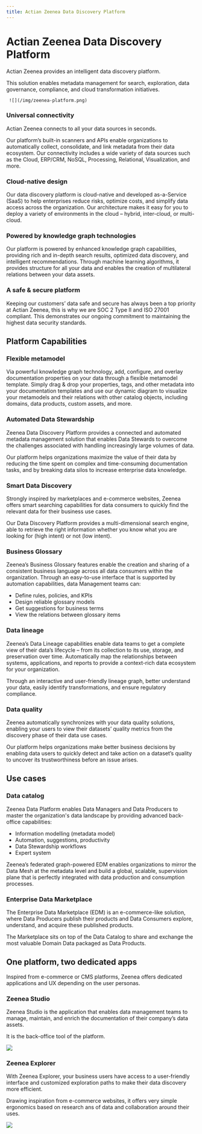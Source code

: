 ```yaml
---
title: Actian Zeenea Data Discovery Platform
---
```


# Actian Zeenea Data Discovery Platform

Actian Zeenea provides an intelligent data discovery platform.

This solution enables metadata management for search, exploration, data governance, compliance, and cloud transformation initiatives.

     ![](/img/zeenea-platform.png)

### Universal connectivity

Actian Zeenea connects to all your data sources in seconds.

Our platform’s built-in scanners and APIs enable organizations to automatically collect, consolidate, and link metadata from their data ecosystem. Our connectivity includes a wide variety of data sources such as the Cloud, ERP/CRM, NoSQL, Processing, Relational, Visualization, and more.

### Cloud-native design

Our data discovery platform is cloud-native and developed as-a-Service (SaaS) to help enterprises reduce risks, optimize costs, and simplify data access across the organization. Our architecture makes it easy for you to deploy a variety of environments in the cloud – hybrid, inter-cloud, or multi-cloud.

### Powered by knowledge graph technologies

Our platform is powered by enhanced knowledge graph capabilities, providing rich and in-depth search results, optimized data discovery, and intelligent recommendations. Through machine learning algorithms, it provides structure for all your data and enables the creation of multilateral relations between your data assets.

### A safe & secure platform

Keeping our customers’ data safe and secure has always been a top priority at Actian Zeenea, this is why we are SOC 2 Type II and ISO 27001 compliant. This demonstrates our ongoing commitment to maintaining the highest data security standards.

## Platform Capabilities

### Flexible metamodel

Via powerful knowledge graph technology, add, configure, and overlay documentation properties on your data through a flexible metamodel template. Simply drag & drop your properties, tags, and other metadata into your documentation templates and use our dynamic diagram to visualize your metamodels and their relations with other catalog objects, including domains, data products, custom assets, and more.

### Automated Data Stewardship

Zeenea Data Discovery Platform provides a connected and automated metadata management solution that enables Data Stewards to overcome the challenges associated with handling increasingly large volumes of data.

Our platform helps organizations maximize the value of their data by reducing the time spent on complex and time-consuming documentation tasks, and by breaking data silos to increase enterprise data knowledge.

### Smart Data Discovery

Strongly inspired by marketplaces and e-commerce websites, Zeenea offers smart searching capabilities for data consumers to quickly find the relevant data for their business use cases.

Our Data Discovery Platform provides a multi-dimensional search engine, able to retrieve the right information whether you know what you are looking for (high intent) or not (low intent).

### Business Glossary

Zeenea’s Business Glossary features enable the creation and sharing of a consistent business language across all data consumers within the organization. Through an easy-to-use interface that is supported by automation capabilities, data Management teams can:

* Define rules, policies, and KPIs
* Design reliable glossary models
* Get suggestions for business terms
* View the relations between glossary items

###  Data lineage

Zeenea’s Data Lineage capabilities enable data teams to get a complete view of their data’s lifecycle – from its collection to its use, storage, and preservation over time. Automatically map the relationships between systems, applications, and reports to provide a context-rich data ecosystem for your organization.

Through an interactive and user-friendly lineage graph, better understand your data, easily identify transformations, and ensure regulatory compliance.

### Data quality

Zeenea automatically synchronizes with your data quality solutions, enabling your users to view their datasets’ quality metrics from the discovery phase of their data use cases.

Our platform helps organizations make better business decisions by enabling data users to quickly detect and take action on a dataset’s quality to uncover its trustworthiness before an issue arises.

## Use cases

### Data catalog

Zeenea Data Platform enables Data Managers and Data Producers to master the organization's data landscape by providing advanced back-office capabilities:

* Information modelling (metadata model)
* Automation, suggestions, productivity
* Data Stewardship workflows
* Expert system

Zeenea’s federated graph-powered EDM enables organizations to mirror the Data Mesh at the metadata level and build a global, scalable, supervision plane that is perfectly integrated with data production and consumption processes.

### Enterprise Data Marketplace

The Enterprise Data Marketplace (EDM) is an e-commerce-like solution, where Data Producers publish their products and Data Consumers explore, understand, and acquire these published products.

The Marketplace sits on top of the Data Catalog to share and exchange the most valuable Domain Data packaged as Data Products.

## One platform, two dedicated apps

Inspired from e-commerce or CMS platforms, Zeenea offers dedicated applications and UX depending on the user personas.

### Zeenea Studio

Zeenea Studio is the application that enables data management teams to manage, maintain, and enrich the documentation of their company’s data assets.

It is the back-office tool of the platform.

  ![](/img/zeenea-studio-intro.png)

### Zeenea Explorer

With Zeenea Explorer, your business users have access to a user-friendly interface and customized exploration paths to make their data discovery more efficient.

Drawing inspiration from e-commerce websites, it offers very simple ergonomics based on research ans of data and collaboration around their uses.

  ![](/img/zeenea-explorer.png)
